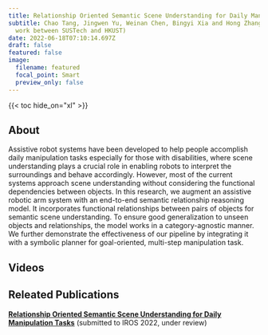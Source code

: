 ```yaml
---
title: Relationship Oriented Semantic Scene Understanding for Daily Manpulation Tasks
subtitle: Chao Tang, Jingwen Yu, Weinan Chen, Bingyi Xia and Hong Zhang (a joint
  work between SUSTech and HKUST)
date: 2022-06-18T07:10:14.697Z
draft: false
featured: false
image:
  filename: featured
  focal_point: Smart
  preview_only: false
---
```

{{< toc hide_on="xl" >}}

## About

Assistive robot systems have been developed to help people accomplish daily manipulation tasks especially for those with disabilities, where scene understanding plays a crucial role in enabling robots to interpret the surroundings and behave accordingly. However, most of the current systems approach scene understanding without considering the functional dependencies between objects. In this research, we augment an assistive robotic arm system with an end-to-end semantic relationship reasoning model. It incorporates functional relationships between pairs of objects for semantic scene understanding. To ensure good generalization to unseen objects and relationships, the model works in a category-agnostic manner.  We further demonstrate the effectiveness of our pipeline by integrating it with a symbolic planner for goal-oriented, multi-step manipulation task.

## Videos



## Releated Publications

**[Relationship Oriented Semantic Scene Understanding for Daily Manipulation Tasks](<Relationship Oriented Semantic Scene Understanding for Daily Manipulation Tasks>)** (submitted to IROS 2022, under review)